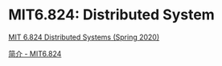 # MIT6.824: Distributed System

[MIT 6.824 Distributed Systems (Spring 2020)](https://www.youtube.com/playlist?list=PLrw6a1wE39_tb2fErI4-WkMbsvGQk9_UB)

[简介 - MIT6.824](https://mit-public-courses-cn-translatio.gitbook.io/mit6-824/)
